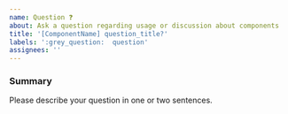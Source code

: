```yaml
---
name: Question ❓
about: Ask a question regarding usage or discussion about components
title: '[ComponentName] question_title?'
labels: ':grey_question:  question'
assignees: ''
---
```


<!--

Hi there! 👋 Hope everything is going okay using the Carbon add-ons for
Watson IoT components. It looks like you might have a question
about our work, so we wanted to share a couple resources that you could
use if you haven't tried them yet 🙂

If you're an IBMer, we have a couple of Slack channels available across all IBM
Workspaces:

- #iot-pal for questions about the Watson IoT Pattern and Asset Library (PAL)
- #iot-pal-components for questions about components, usage of this repository

If these resources don't work out, help us out by filling in the details below.

-->

### Summary

Please describe your question in one or two sentences.
